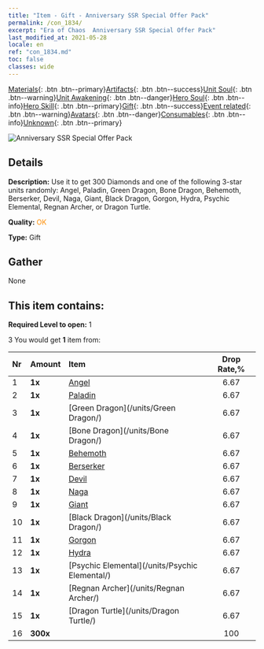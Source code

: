 ```yaml
---
title: "Item - Gift - Anniversary SSR Special Offer Pack"
permalink: /con_1834/
excerpt: "Era of Chaos  Anniversary SSR Special Offer Pack"
last_modified_at: 2021-05-28
locale: en
ref: "con_1834.md"
toc: false
classes: wide
---
```

 [Materials](/Items/){: .btn .btn--primary}[Artifacts](/Items/Artifacts/){: .btn .btn--success}[Unit Soul](/Items/UnitSoul/){: .btn .btn--warning}[Unit Awakening](/Items/UnitAwakening/){: .btn .btn--danger}[Hero Soul](/Items/HeroSoul/){: .btn .btn--info}[Hero Skill](/Items/HeroSkill/){: .btn .btn--primary}[Gift](/Items/Gift/){: .btn .btn--success}[Event related](/Items/Events/){: .btn .btn--warning}[Avatars](/Items/Avatars/){: .btn .btn--danger}[Consumables](/Items/Consumables/){: .btn .btn--info}[Unknown](/Items/Unknown/){: .btn .btn--primary}

 ![Anniversary SSR Special Offer Pack](/images/t/i_907456.png)

## Details
 **Description:** Use it to get 300 Diamonds and one of the following 3-star units randomly: Angel, Paladin, Green Dragon, Bone Dragon, Behemoth, Berserker, Devil, Naga, Giant, Black Dragon, Gorgon, Hydra, Psychic Elemental, Regnan Archer, or Dragon Turtle.

 **Quality:** <span style="color: #FF8C00">OK</span>

 **Type:** Gift

## Gather

  None

## This item contains:

 **Required Level to open:** 1

 3 You would get **1** item  from:

  | Nr | Amount |     Item    | Drop Rate,% |
  |:---|:-------|:------------|:---------:|
  | 1 |  **1x** | [Angel](/units/Angel/) | 6.67 | 
  | 2 |  **1x** | [Paladin](/units/Paladin/) | 6.67 | 
  | 3 |  **1x** | [Green Dragon](/units/Green Dragon/) | 6.67 | 
  | 4 |  **1x** | [Bone Dragon](/units/Bone Dragon/) | 6.67 | 
  | 5 |  **1x** | [Behemoth](/units/Behemoth/) | 6.67 | 
  | 6 |  **1x** | [Berserker](/units/Berserker/) | 6.67 | 
  | 7 |  **1x** | [Devil](/units/Devil/) | 6.67 | 
  | 8 |  **1x** | [Naga](/units/Naga/) | 6.67 | 
  | 9 |  **1x** | [Giant](/units/Giant/) | 6.67 | 
  | 10 |  **1x** | [Black Dragon](/units/Black Dragon/) | 6.67 | 
  | 11 |  **1x** | [Gorgon](/units/Gorgon/) | 6.67 | 
  | 12 |  **1x** | [Hydra](/units/Hydra/) | 6.67 | 
  | 13 |  **1x** | [Psychic Elemental](/units/Psychic Elemental/) | 6.67 | 
  | 14 |  **1x** | [Regnan Archer](/units/Regnan Archer/) | 6.67 | 
  | 15 |  **1x** | [Dragon Turtle](/units/Dragon Turtle/) | 6.67 | 
  | 16 |  **300x** | <i class="fas fa-gem"/> | 100 | 

